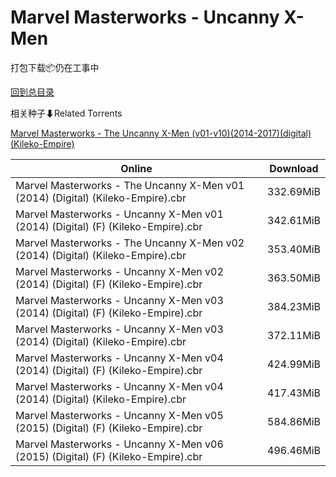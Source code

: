 # Marvel Masterworks - Uncanny X-Men

打包下载📦仍在工事中

[回到总目录](/Catalogs.md)







相关种子⬇Related Torrents

[Marvel Masterworks - The Uncanny X-Men (v01-v10)(2014-2017)(digital)(Kileko-Empire)](https://github.com/alicewish/markdown/blob/master/torrent/Marvel-Masterworks---The-Uncanny-X-Men--v01-v10--2014-2017--digital--Kileko-Empire.md)

Online | Download
--- | ---
Marvel Masterworks - The Uncanny X-Men v01 (2014) (Digital) (Kileko-Empire).cbr | 332.69MiB
Marvel Masterworks - Uncanny X-Men v01 (2014) (Digital) (F) (Kileko-Empire).cbr | 342.61MiB
Marvel Masterworks - The Uncanny X-Men v02 (2014) (Digital) (Kileko-Empire).cbr | 353.40MiB
Marvel Masterworks - Uncanny X-Men v02 (2014) (Digital) (F) (Kileko-Empire).cbr | 363.50MiB
Marvel Masterworks - Uncanny X-Men v03 (2014) (Digital) (F) (Kileko-Empire).cbr | 384.23MiB
Marvel Masterworks - Uncanny X-Men v03 (2014) (Digital) (Kileko-Empire).cbr | 372.11MiB
Marvel Masterworks - Uncanny X-Men v04 (2014) (Digital) (F) (Kileko-Empire).cbr | 424.99MiB
Marvel Masterworks - Uncanny X-Men v04 (2014) (Digital) (Kileko-Empire).cbr | 417.43MiB
Marvel Masterworks - Uncanny X-Men v05 (2015) (Digital) (F) (Kileko-Empire).cbr | 584.86MiB
Marvel Masterworks - Uncanny X-Men v06 (2015) (Digital) (F) (Kileko-Empire).cbr | 496.46MiB